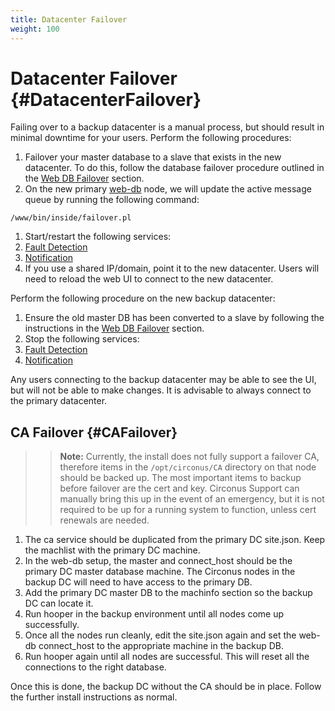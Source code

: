 ```yaml
---
title: Datacenter Failover
weight: 100
---
```


# Datacenter Failover {#DatacenterFailover}

Failing over to a backup datacenter is a manual process, but should result in minimal downtime for your users. Perform the following procedures:

 1. Failover your master database to a slave that exists in the new datacenter.  To do this, follow the database failover procedure outlined in the [Web DB Failover](/circonus/on-premises/roles-services/web-db#WebDBFailover) section.
 1. On the new primary [web-db](/circonus/on-premises/roles-services/web-db) node, we will update the active message queue by running the following command:
```
/www/bin/inside/failover.pl
```
 1. Start/restart the following services:
  1. [Fault Detection](/circonus/on-premises/roles-services/fault-detection)
  1. [Notification](/circonus/on-premises/roles-services/notifications)
 1. If you use a shared IP/domain, point it to the new datacenter.  Users will need to reload the web UI to connect to the new datacenter.

Perform the following procedure on the new backup datacenter:

 1. Ensure the old master DB has been converted to a slave by following the instructions in the [Web DB Failover](/circonus/on-premises/roles-services/web-db#WebDBFailover) section.
 1. Stop the following services:
   1. [Fault Detection](/circonus/on-premises/roles-services/fault-detection)
   1. [Notification](/circonus/on-premises/roles-services/notifications)

Any users connecting to the backup datacenter may be able to see the UI, but will not be able to make changes. It is advisable to always connect to the primary datacenter.

## CA Failover {#CAFailover}

>> **Note:** Currently, the install does not fully support a failover CA, therefore items in the `/opt/circonus/CA` directory on that node should be backed up. The most important items to backup before failover are the cert and key. Circonus Support can manually bring this up in the event of an emergency, but it is not required to be up for a running system to function, unless cert renewals are needed.

 1. The ca service should be duplicated from the primary DC site.json. Keep the machlist with the primary DC machine.
 1. In the web-db setup, the master and connect_host should be the primary DC master database machine. The Circonus nodes in the backup DC will need to have access to the primary DB.
 1. Add the primary DC master DB to the machinfo section so the backup DC can locate it.
 1. Run hooper in the backup environment until all nodes come up successfully.
 1. Once all the nodes run cleanly, edit the site.json again and set the web-db connect_host to the appropriate machine in the backup DB.
 1. Run hooper again until all nodes are successful. This will reset all the connections to the right database.  

Once this is done, the backup DC without the CA should be in place. Follow the further install instructions as normal.
